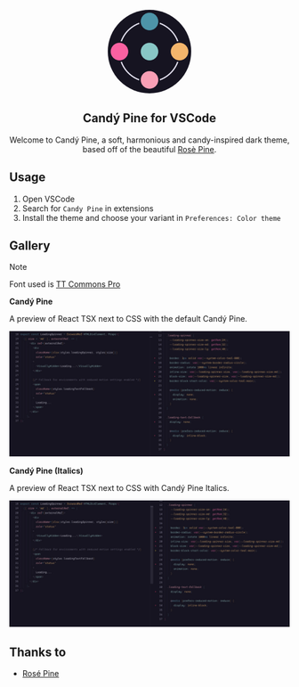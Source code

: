 <p align="center">
    <img src="assets/candy-pine--icon.webp" width="150" style="border-radius: 50%" />
    <h2 align="center">Candý Pine for VSCode</h2>
</p>

<p align="center">Welcome to Candý Pine, a soft, harmonious and candy-inspired dark theme, based off of the beautiful <a href="https://github.com/rose-pine/rose-pine-theme">Rosè Pine</a>.</p>

## Usage

1. Open VSCode
2. Search for `Candy Pine` in extensions
3. Install the theme and choose your variant in `Preferences: Color theme`

## Gallery

> [!NOTE]
> Font used is [TT Commons Pro](https://typetype.org/fonts/tt-commons-pro/)

**Candý Pine**

A preview of React TSX next to CSS with the default Candý Pine.

![VSCode with Candý Pine](/assets/preview.jpg)

**Candý Pine (Italics)**

A preview of React TSX next to CSS with Candý Pine Italics.

![VSCode with Candý Pine Italics](/assets/preview--italics.jpg)

## Thanks to

- [Rosé Pine](https://github.com/rose-pine/rose-pine-theme)
